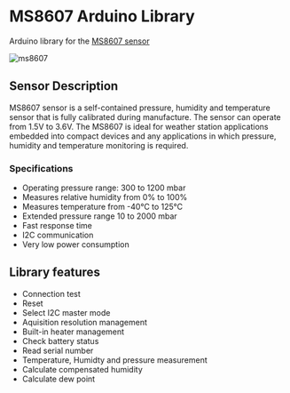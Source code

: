 # MS8607 Arduino Library
Arduino library for the [MS8607 sensor](http://www.te.com/usa-en/product-CAT-BLPS0018.html)

![ms8607](http://www.te.com/content/dam/te-com/catalog/part/CAT/BLP/S00/CAT-BLPS0018-t1.jpg/jcr:content/renditions/product-details.png)

## Sensor Description

MS8607 sensor is a self-contained pressure, humidity and temperature sensor that is fully calibrated during manufacture. The sensor can operate from 1.5V to 3.6V. The MS8607 is ideal for weather station applications embedded into compact devices and any applications in which pressure, humidity and temperature monitoring is required.

### Specifications
*	Operating pressure range: 300 to 1200 mbar
*	Measures relative humidity from 0% to 100%
*	Measures temperature from -40°C to 125°C
*	Extended pressure range 10 to 2000 mbar
*	Fast response time
*	I2C communication
*	Very low power consumption


## Library features
* Connection test
* Reset
* Select I2C master mode
* Aquisition resolution management
* Built-in heater management
* Check battery status
* Read serial number
* Temperature, Humidty and pressure measurement
* Calculate compensated humidity
* Calculate dew point
